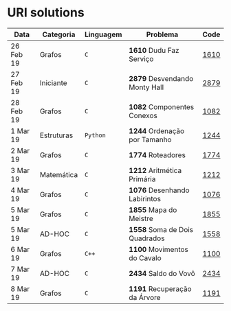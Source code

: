 # URI solutions

| Data      | Categoria  | Linguagem | Problema                                | Code          | 
|-----------|------------|-----------|-----------------------------------------|---------------|
| 26 Feb 19 | Grafos     | `C`       | **1610** Dudu Faz Serviço               | [1610](1610)  |
| 27 Feb 19 | Iniciante  | `C`       | **2879** Desvendando Monty Hall         | [2879](2879)  |
| 28 Feb 19 | Grafos     | `C`       | **1082** Componentes Conexos            | [1082](1082)  |
| 1 Mar 19  | Estruturas | `Python`  | **1244** Ordenação por Tamanho          | [1244](1244)  |
| 2 Mar 19  | Grafos     | `C`       | **1774** Roteadores                     | [1774](1774)  |
| 3 Mar 19  | Matemática | `C`       | **1212** Aritmética Primária            | [1212](1212)  |
| 4 Mar 19  | Grafos     | `C`       | **1076** Desenhando Labirintos          | [1076](1076)  |
| 5 Mar 19  | Grafos     | `C`       | **1855** Mapa do Meistre                | [1855](1855)  |
| 5 Mar 19  | AD-HOC     | `C`       | **1558** Soma de Dois Quadrados         | [1558](1558)  |
| 6 Mar 19  | Grafos     | `C++`     | **1100** Movimentos do Cavalo           | [1100](1100)  |
| 7 Mar 19  | AD-HOC     | `C`       | **2434** Saldo do Vovô                  | [2434](2434)  |
| 8 Mar 19  | Grafos     | `C`       | **1191** Recuperação da Árvore          | [1191](1191)  |